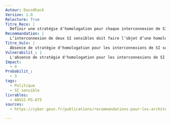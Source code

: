 ```yaml
---
Auteur: Dacodhack
Version: 1.0
Relecture: True
Titre_Reco: |
  Définir une stratégie d'homologation pour chaque interconnexion de SI sensible
Recommandation: |
  L’interconnexion de deux SI sensibles doit faire l’objet d’une homologation spécifique où chacune des parties s’assure que l’impact sur la sécurité de l’interconnexion est compatible avec les besoins de sécurité exprimés dans le dossier d’homologation du SI dont elle a la responsabilité.
Titre_Vuln: |
  Absence de stratégie d'homologation pour les interconnexions de SI sensibles
Vulnerabilit_: |
  L'absence de stratégie d'homologation pour les interconnexions de SI sensibles peut entraîner des failles de sécurité non détectées, compromettant la confidentialité, l'intégrité et la disponibilité des données. Sans homologation spécifique, il est difficile de garantir que l'interconnexion respecte les exigences de sécurité nécessaires, augmentant ainsi le risque de cyberattaques et de violations de données sensibles.
Impact:
  - 4
Probabilit_:
  - 3
tags:
  - Politique
  - SI sensible
livrables:
  - ANSSI-PG-075
sources:
  - https://cyber.gouv.fr/publications/recommandations-pour-les-architectures-des-si-sensibles-ou-dr

---
```

